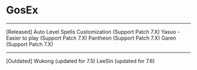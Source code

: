 # GosEx
_______________________________________________________________
[Released] 
Auto Level Spells Customization (Support Patch 7.X)
Yasuo - Easier to play (Support Patch 7.X)
Pantheon (Support Patch 7.X)
Garen (Support Patch 7.X)
_______________________________________________________________
[Outdated]
Wukong (updated for 7.5)
LeeSin (updated for 7.6)
